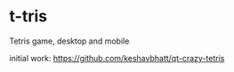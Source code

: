 # t-tris
Tetris game, desktop and mobile

initial work: https://github.com/keshavbhatt/qt-crazy-tetris



